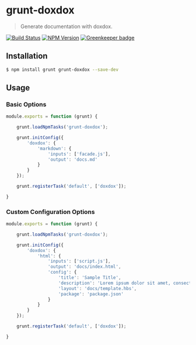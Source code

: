 # grunt-doxdox

> Generate documentation with doxdox.

[![Build Status](https://travis-ci.org/neogeek/grunt-doxdox.svg?branch=master)](https://travis-ci.org/neogeek/grunt-doxdox)
[![NPM Version](http://img.shields.io/npm/v/grunt-doxdox.svg)](https://www.npmjs.org/package/grunt-doxdox)
[![Greenkeeper badge](https://badges.greenkeeper.io/neogeek/grunt-doxdox.svg)](https://greenkeeper.io/)

## Installation

```bash
$ npm install grunt grunt-doxdox --save-dev
```

## Usage

### Basic Options

```javascript
module.exports = function (grunt) {

    grunt.loadNpmTasks('grunt-doxdox');

    grunt.initConfig({
        'doxdox': {
            'markdown': {
                'inputs': ['facade.js'],
                'output': 'docs.md'
            }
        }
    });

    grunt.registerTask('default', ['doxdox']);

}
```

### Custom Configuration Options

```javascript
module.exports = function (grunt) {

    grunt.loadNpmTasks('grunt-doxdox');

    grunt.initConfig({
        'doxdox': {
            'html': {
                'inputs': ['script.js'],
                'output': 'docs/index.html',
                'config': {
                    'title': 'Sample Title',
                    'description': 'Lorem ipsum dolor sit amet, consectetur adipisicing elit',
                    'layout': 'docs/template.hbs',
                    'package': 'package.json'
                }
            }
        }
    });

    grunt.registerTask('default', ['doxdox']);

}
```
